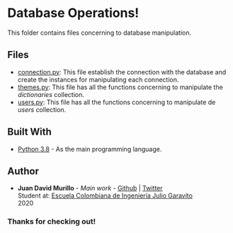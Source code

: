 # Database Operations!
This folder contains files concerning to database manipulation.

## Files
- [connection.py](https://github.com/juancho20sp/Palabras-Encadenadas/blob/master/files/db_operations/connection.py):
This file establish the connection with the database and create the instances for
manipulating each connection.
- [themes.py](https://github.com/juancho20sp/Palabras-Encadenadas/blob/master/files/db_operations/themes.py):
This file has all the functions concerning to manipulate the *dictionaries* collection.
- [users.py](https://github.com/juancho20sp/Palabras-Encadenadas/blob/master/files/db_operations/users.py):
This file has all the functions concerning to manipulate de *users* collection. 





## Built With

* [Python 3.8](https://www.python.org/) - As the main programming language.



## Author

* **Juan David Murillo** - *Main work* - [Github](https://github.com/juancho20sp) | [Twitter](https://twitter.com/juancho20sp)<br/>
Student at: [Escuela Colombiana de Ingeniería Julio Garavito](https://www.escuelaing.edu.co/es/) <br/>
2020 



### Thanks for checking out!
